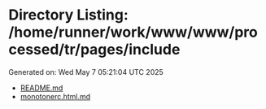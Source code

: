 # Directory Listing: /home/runner/work/www/www/processed/tr/pages/include
Generated on: Wed May  7 05:21:04 UTC 2025

- [README.md](README.md)
- [monotonerc.html.md](monotonerc.html.md)
